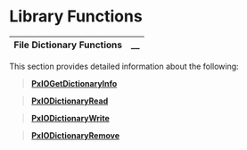# Library Functions

**File Dictionary Functions** |  **__**  
---|---  
  
This section provides detailed information about the following:

> **[PxIOGetDictionaryInfo](PxIOGetDictionaryInfo.md)**

> **[PxIODictionaryRead](PxIODictionaryRead.md)**

> **[PxIODictionaryWrite](PxIODictionaryWrite.md)**

> **[PxIODictionaryRemove](PxIODictionaryRemove.md)**
